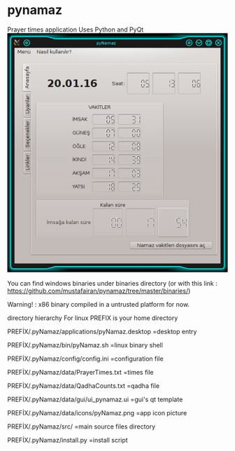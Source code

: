 # pynamaz
Prayer times application 
Uses Python and  PyQt 
[![pynamaz screenshot](https://github.com/mustafairan/pynamaz/raw/master/screenshot.jpg)](https://github.com/mustafairan/pynamaz/raw/master/screenshot.jpg)

You can find  windows binaries  under binaries directory (or with this link : https://github.com/mustafairan/pynamaz/tree/master/binaries/)

Warning! : x86 binary compiled in a untrusted platform for now.




directory hierarchy
For linux PREFIX is your home directory

PREFİX/.pyNamaz/applications/pyNamaz.desktop   =desktop entry

PREFİX/.pyNamaz/bin/pyNamaz.sh                 =linux binary shell

PREFİX/.pyNamaz/config/config.ini              =configuration file

PREFİX/.pyNamaz/data/PrayerTimes.txt           =times file

PREFİX/.pyNamaz/data/QadhaCounts.txt           =qadha file

PREFİX/.pyNamaz/data/gui/ui_pynamaz.ui         =gui's qt template

PREFİX/.pyNamaz/data/icons/pyNamaz.png         =app icon picture

PREFİX/.pyNamaz/src/                           =main source files directory

PREFİX/.pyNamaz/install.py                     =install script



